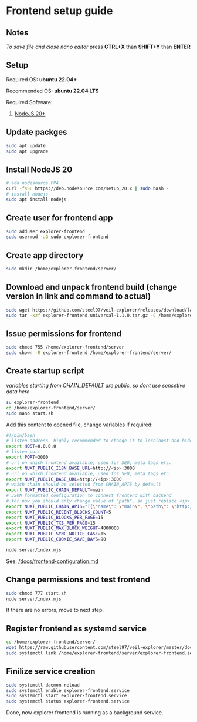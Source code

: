 # Frontend setup guide
## Notes
*To save file and close nano editor* press **CTRL+X** than **SHIFT+Y** than **ENTER**

## Setup
Required OS: **ubuntu 22.04+**

Recommended OS: **ubuntu 22.04 LTS**

Required Software:
1. [NodeJS 20+](https://nodejs.org/en/)

## Update packges
```bash
sudo apt update
sudo apt upgrade
```

## Install NodeJS 20
```bash
# add nodesource PPA
curl -fsSL https://deb.nodesource.com/setup_20.x | sudo bash -
# install nodejs
sudo apt install nodejs
```

## Create user for frontend app
```bash
sudo adduser explorer-frontend
sudo usermod -aG sudo explorer-frontend
```

## Create app directory
```bash
sudo mkdir /home/explorer-frontend/server/
```

## Download and unpack frontend build (change version in link and command to actual)
```bash
sudo wget https://github.com/steel97/veil-explorer/releases/download/latest/explorer-frontend.universal-1.1.0.tar.gz
sudo tar -xzf explorer-frontend.universal-1.1.0.tar.gz -C /home/explorer-frontend/server/
```

## Issue permissions for frontend
```bash
sudo chmod 755 /home/explorer-frontend/server
sudo chown -R explorer-frontend /home/explorer-frontend/server/
```

## Create startup script
*variables starting from CHAIN_DEFAULT are public, so dont use sensetive data here*
```bash
su explorer-frontend
cd /home/explorer-frontend/server/
sudo nano start.sh
```
Add this content to opened file, change variables if required:
```bash
#!/bin/bash
# listen address, highly recommended to change it to localhost and hide nuxt server behind nginx proxy for example
export HOST=0.0.0.0
# listen port
export PORT=3000
# url on which frontend available, used for SEO, meta tags etc.
export NUXT_PUBLIC_I18N_BASE_URL=http://<ip>:3000
# url on which frontend available, used for SEO, meta tags etc.
export NUXT_PUBLIC_BASE_URL=http://<ip>:3000
# which chain should be selected from CHAIN_APIS by default
export NUXT_PUBLIC_CHAIN_DEFAULT=main
# JSON formatted configuration to connect frontend with backend
# for now you should only change value of "path", so just replace <ip> and <backend_port>
export NUXT_PUBLIC_CHAIN_APIS="[{\"name\": \"main\", \"path\": \"http://<ip>:<backend_port>/api\"}]"
export NUXT_PUBLIC_RECENT_BLOCKS_COUNT=5
export NUXT_PUBLIC_BLOCKS_PER_PAGE=15
export NUXT_PUBLIC_TXS_PER_PAGE=15
export NUXT_PUBLIC_MAX_BLOCK_WEIGHT=4000000
export NUXT_PUBLIC_SYNC_NOTICE_CASE=15
export NUXT_PUBLIC_COOKIE_SAVE_DAYS=90

node server/index.mjs
```
See: [/docs/frontend-configuration.md](/docs/frontend-configuration.md)

## Change permissions and test frontend
```bash
sudo chmod 777 start.sh
node server/index.mjs
```
If there are no errors, move to next step.

## Register frontend as systemd service
```bash
cd /home/explorer-frontend/server/
wget https://raw.githubusercontent.com/steel97/veil-explorer/master/docs/systemd/explorer-frontend.service
sudo systemctl link /home/explorer-frontend/server/explorer-frontend.service
```

## Finilize service creation
```bash
sudo systemctl daemon-reload
sudo systemctl enable explorer-frontend.service
sudo systemctl start explorer-frontend.service
sudo systemctl status explorer-frontend.service
```

Done, now explorer frontend is running as a background service.